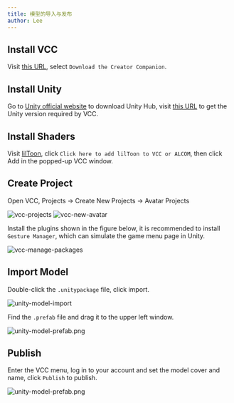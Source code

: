 ```yaml
---
title: 模型的导入与发布
author: Lee
---
```


## Install VCC

Visit [this URL](https://vrchat.com/home/download), select `Download the Creator Companion`.

## Install Unity

Go to [Unity official website](https://unity.com/) to download Unity Hub, visit [this URL](https://creators.vrchat.com/sdk/upgrade/current-unity-version/) to get the Unity version required by VCC.

## Install Shaders

Visit [lilToon](https://lilxyzw.github.io/lilToon/ja_JP/first.html#%E5%B0%8E%E5%85%A5%E6%89%8B%E9%A0%86%E3%81%A8%E7%B0%A1%E6%98%93%E7%9A%84%E3%81%AA%E4%BD%BF%E3%81%84%E6%96%B9), click `Click here to add lilToon to VCC or ALCOM`, then click Add in the popped-up VCC window.

## Create Project

Open VCC, Projects -> Create New Projects -> Avatar Projects

![vcc-projects](/tips/vrchat/avatar/image/vcc-projects.png)
![vcc-new-avatar](/tips/vrchat/avatar/image/vcc-new-avatar.png)

Install the plugins shown in the figure below, it is recommended to install `Gesture Manager`, which can simulate the game menu page in Unity.

![vcc-manage-packages](/tips/vrchat/avatar/image/vcc-manage-packages.png)

## Import Model

Double-click the `.unitypackage` file, click import.

![unity-model-import](/tips/vrchat/avatar/image/unity-model-import.png)

Find the `.prefab` file and drag it to the upper left window.

![unity-model-prefab.png](/tips/vrchat/avatar/image/unity-model-prefab.png)

## Publish

Enter the VCC menu, log in to your account and set the model cover and name, click `Publish` to publish.

![unity-model-prefab.png](/tips/vrchat/avatar/image/unity-build-publish.png)
